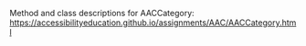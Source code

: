 

Method and class descriptions for AACCategory:
https://accessibilityeducation.github.io/assignments/AAC/AACCategory.html